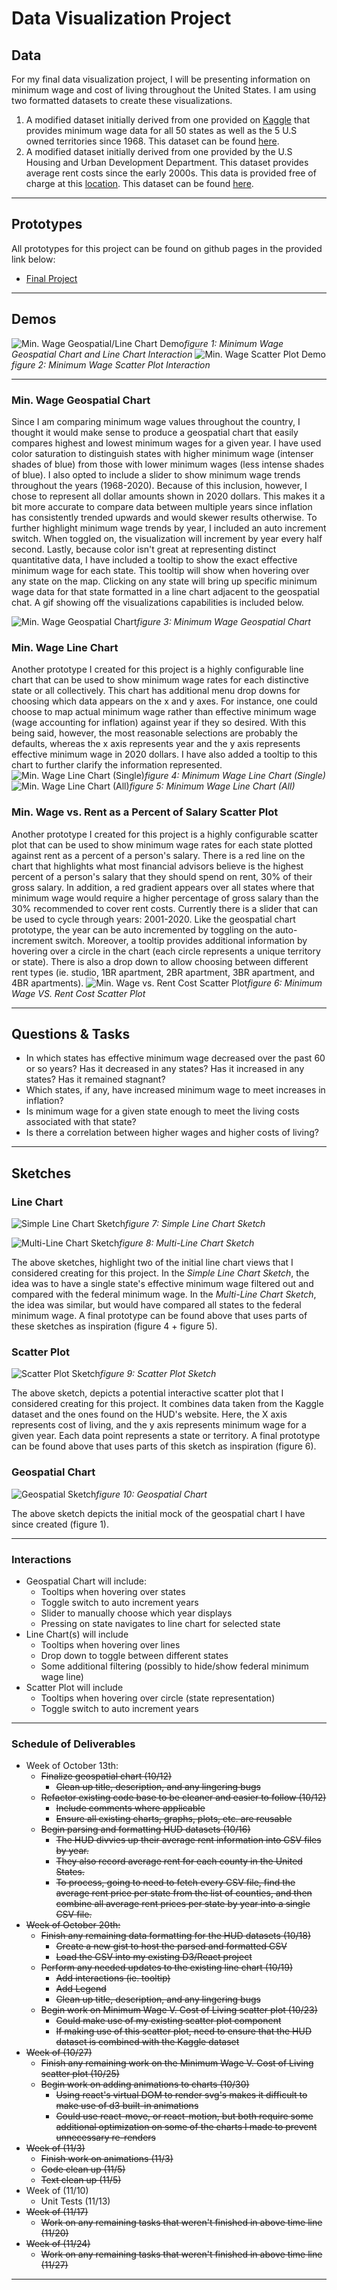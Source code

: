 # Data Visualization Project

## Data

For my final data visualization project, I will be presenting information on minimum wage and cost of living throughout the United States. I am using two formatted datasets to create these visualizations.

1. A modified dataset initially derived from one provided on [Kaggle](https://www.kaggle.com/lislejoem/us-minimum-wage-by-state-from-1968-to-2017) that provides minimum wage data for all 50 states as well as the 5 U.S owned territories since 1968. This dataset can be found [here](https://gist.github.com/apetit2/212a7cd715f8ba34eb637d014fffb12f). 
2. A modified dataset initially derived from one provided by the U.S Housing and Urban Development Department. This dataset provides average rent costs since the early 2000s. This data is provided free of charge at this [location](https://www.huduser.gov/portal/datasets/50per.html#null). This dataset can be found [here](https://gist.github.com/apetit2/aaa39169ab48ff313cfb2bfe12486fef).

---

## Prototypes
All prototypes for this project can be found on github pages in the provided link below:

* [Final Project](https://apetit2.github.io/datavis-final/#/minimum-wage)

---

## Demos

![Min. Wage Geospatial/Line Chart Demo](./video/geospatial-line-demo.gif)*figure 1: Minimum Wage Geospatial Chart and Line Chart Interaction*
![Min. Wage Scatter Plot Demo](./video/scatterplot-demo.gif)*figure 2: Minimum Wage Scatter Plot Interaction*

---

### Min. Wage Geospatial Chart
Since I am comparing minimum wage values throughout the country, I thought it would make sense to produce a geospatial chart that easily compares highest and lowest minimum wages for a given year. I have used color saturation to distinguish states with higher minimum wage (intenser shades of blue) from those with lower minimum wages (less intense shades of blue). I also opted to include a slider to show minimum wage trends throughout the years (1968-2020). Because of this inclusion, however, I chose to represent all dollar amounts shown in 2020 dollars. This makes it a bit more accurate to compare data between multiple years since inflation has consistently trended upwards and would skewer results otherwise. To further highlight minimum wage trends by year, I included an auto increment switch. When toggled on, the visualization will increment by year every half second. Lastly, because color isn't great at representing distinct quantitative data, I have included a tooltip to show the exact effective minimum wage for each state. This tooltip will show when hovering over any state on the map. Clicking on any state will bring up specific minimum wage data for that state formatted in a line chart adjacent to the geospatial chat. A gif showing off the visualizations capabilities is included below.

![Min. Wage Geospatial Chart](./img/geospatial.png)*figure 3: Minimum Wage Geospatial Chart*

### Min. Wage Line Chart
Another prototype I created for this project is a highly configurable line chart that can be used to show minimum wage rates for each distinctive state or all collectively. This chart has additional menu drop downs for choosing which data appears on the x and y axes. For instance, one could choose to map actual minimum wage rather than effective minimum wage (wage accounting for inflation) against year if they so desired. With this being said, however, the most reasonable selections are probably the defaults, whereas the x axis represents year and the y axis represents effective minimum wage in 2020 dollars. I have also added a tooltip to this chart to further clarify the information represented.
![Min. Wage Line Chart (Single)](./img/single-state-line.png)*figure 4: Minimum Wage Line Chart (Single)*
![Min. Wage Line Chart (All)](./img/all-states-line.png)*figure 5: Minimum Wage Line Chart (All)*

### Min. Wage vs. Rent as a Percent of Salary Scatter Plot
Another prototype I created for this project is a highly configurable scatter plot that can be used to show minimum wage rates for each state plotted against rent as a percent of a person's salary. There is a red line on the chart that highlights what most financial advisors believe is the highest percent of a person's salary that they should spend on rent, 30% of their gross salary. In addition, a red gradient appears over all states where that minimum wage would require a higher percentage of gross salary than the 30% recommended to cover rent costs. Currently there is a slider that can be used to cycle through years: 2001-2020. Like the geospatial chart prototype, the year can be auto incremented by toggling on the auto-increment switch. Moreover, a tooltip provides additional information by hovering over a circle in the chart (each circle represents a unique territory or state). There is also a drop down to allow choosing between different rent types (ie. studio, 1BR apartment, 2BR apartment, 3BR apartment, and 4BR apartments).
![Min. Wage vs. Rent Cost Scatter Plot](./img/scatter-plot.png)*figure 6: Minimum Wage VS. Rent Cost Scatter Plot*

---

## Questions & Tasks
 * In which states has effective minimum wage decreased over the past 60 or so years? Has it decreased in any states? Has it increased in any states? Has it remained stagnant?
 * Which states, if any, have increased minimum wage to meet increases in inflation?
 * Is minimum wage for a given state enough to meet the living costs associated with that state?
 * Is there a correlation between higher wages and higher costs of living?

 ---

## Sketches

### Line Chart
![Simple Line Chart Sketch](./img/single-line-graph-sketch.jpeg)*figure 7: Simple Line Chart Sketch*

![Multi-Line Chart Sketch](./img/multi-line-graph-sketch.jpeg)*figure 8: Multi-Line Chart Sketch*

The above sketches, highlight two of the initial line chart views that I considered creating for this project. In the *Simple Line Chart Sketch*, the idea was to have a single state's effective minimum wage filtered out and compared with the federal minimum wage. In the *Multi-Line Chart Sketch*, the idea was similar, but would have compared all states to the federal minimum wage. A final prototype can be found above that uses parts of these sketches as inspiration (figure 4 + figure 5). 

### Scatter Plot

![Scatter Plot Sketch](./img/scatter-plot-sketch.jpeg)*figure 9: Scatter Plot Sketch*

The above sketch, depicts a potential interactive scatter plot that I considered creating for this project. It combines data taken from the Kaggle dataset and the ones found on the HUD's website. Here, the X axis represents cost of living, and the y axis represents minimum wage for a given year. Each data point represents a state or territory. A final prototype can be found above that uses parts of this sketch as inspiration (figure 6). 

### Geospatial Chart

![Geospatial Sketch](./img/geospatial-sketch.jpeg)*figure 10: Geospatial Chart*

The above sketch depicts the initial mock of the geospatial chart I have since created (figure 1). 

---

### Interactions
* Geospatial Chart will include:
  * Tooltips when hovering over states
  * Toggle switch to auto increment years
  * Slider to manually choose which year displays
  * Pressing on state navigates to line chart for selected state
* Line Chart(s) will include
  * Tooltips when hovering over lines
  * Drop down to toggle between different states
  * Some additional filtering (possibly to hide/show federal minimum wage line)
* Scatter Plot will include
  * Tooltips when hovering over circle (state representation)
  * Toggle switch to auto increment years

--- 

### Schedule of Deliverables

* Week of October 13th:
  * ~~Finalize geospatial chart (10/12)~~
    * ~~Clean up title, description, and any lingering bugs~~
  * ~~Refactor existing code base to be cleaner and easier to follow (10/12)~~
    * ~~Include comments where applicable~~
    * ~~Ensure all existing charts, graphs, plots, etc. are reusable~~
  * ~~Begin parsing and formatting HUD datasets (10/16)~~
    * ~~The HUD divvies up their average rent information into CSV files by year.~~
    * ~~They also record average rent for each county in the United States.~~
    * ~~To process, going to need to fetch every CSV file, find the average rent price per state from the list of counties, and then combine all average rent prices per state by year into a single CSV file.~~
* ~~Week of October 20th:~~
  * ~~Finish any remaining data formatting for the HUD datasets (10/18)~~
    * ~~Create a new gist to host the parsed and formatted CSV~~
    * ~~Load the CSV into my existing D3/React project~~
  * ~~Perform any needed updates to the existing line chart (10/19)~~
    * ~~Add interactions (ie. tooltip)~~
    * ~~Add Legend~~
    * ~~Clean up title, description, and any lingering bugs~~
  * ~~Begin work on Minimum Wage V. Cost of Living scatter plot (10/23)~~
    * ~~Could make use of my existing scatter plot component~~
    * ~~If making use of this scatter plot, need to ensure that the HUD dataset is combined with the Kaggle dataset~~
* ~~Week of (10/27)~~
  * ~~Finish any remaining work on the Minimum Wage V. Cost of Living scatter plot (10/25)~~
  * ~~Begin work on adding animations to charts (10/30)~~
    * ~~Using react's virtual DOM to render svg's makes it difficult to make use of d3 built-in animations~~
    * ~~Could use react-move, or react-motion, but both require some additional optimization on some of the charts I made to prevent unnecessary re-renders~~
* ~~Week of (11/3)~~
  * ~~Finish work on animations (11/3)~~
  * ~~Code clean up (11/5)~~
  * ~~Text clean up (11/5)~~
* Week of (11/10)
  * Unit Tests (11/13)
* ~~Week of (11/17)~~
  * ~~Work on any remaining tasks that weren't finished in above time line (11/20)~~
* ~~Week of (11/24)~~
  * ~~Work on any remaining tasks that weren't finished in above time line (11/27)~~

---

